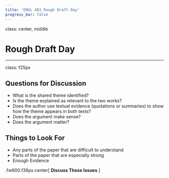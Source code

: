 ```yaml
---
title: 'ENGL 481 Rough Draft Day'
progress_bar: false
---
```

class: center, middle

# Rough Draft Day
---
class: f25px
## Questions for Discussion

* What is the shared theme identified?
* Is the theme explained as relevant to the two works?
* Does the author use textual evidence (quotations or summaries) to show how the theme appears in both texts?
* Does the argument make sense?
* Does the argument matter?

## Things to Look For

* Any parts of the paper that are difficult to understand
* Parts of the paper that are especially strong
* Enough Evidence

.fw600.f36px.center[
**Discuss These Issues**
]
